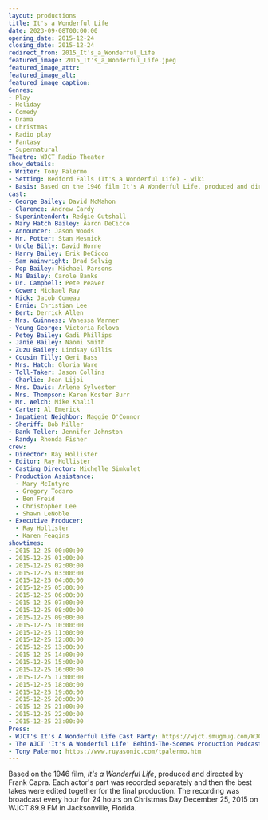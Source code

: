 ```yaml
---
layout: productions
title: It's a Wonderful Life
date: 2023-09-08T00:00:00
opening_date: 2015-12-24
closing_date: 2015-12-24
redirect_from: 2015_It's_a_Wonderful_Life
featured_image: 2015_It's_a_Wonderful_Life.jpeg
featured_image_attr:
featured_image_alt:
featured_image_caption:
Genres: 
- Play
- Holiday
- Comedy
- Drama
- Christmas
- Radio play
- Fantasy
- Supernatural
Theatre: WJCT Radio Theater
show_details:
- Writer: Tony Palermo
- Setting: Bedford Falls (It's a Wonderful Life) - wiki
- Basis: Based on the 1946 film It's A Wonderful Life, produced and directed by Frank Capra.
cast:
- George Bailey: David McMahon
- Clarence: Andrew Cardy
- Superintendent: Redgie Gutshall
- Mary Hatch Bailey: Aaron DeCicco
- Announcer: Jason Woods
- Mr. Potter: Stan Mesnick
- Uncle Billy: David Horne
- Harry Bailey: Erik DeCicco
- Sam Wainwright: Brad Selvig
- Pop Bailey: Michael Parsons
- Ma Bailey: Carole Banks
- Dr. Campbell: Pete Peaver
- Gower: Michael Ray
- Nick: Jacob Comeau
- Ernie: Christian Lee
- Bert: Derrick Allen
- Mrs. Guinness: Vanessa Warner
- Young George: Victoria Relova
- Petey Bailey: Gadi Phillips
- Janie Bailey: Naomi Smith
- Zuzu Bailey: Lindsay Gillis
- Cousin Tilly: Geri Bass
- Mrs. Hatch: Gloria Ware
- Toll-Taker: Jason Collins
- Charlie: Jean Lijoi
- Mrs. Davis: Arlene Sylvester
- Mrs. Thompson: Karen Koster Burr
- Mr. Welch: Mike Khalil
- Carter: Al Emerick
- Impatient Neighbor: Maggie O'Connor
- Sheriff: Bob Miller
- Bank Teller: Jennifer Johnston
- Randy: Rhonda Fisher
crew:
- Director: Ray Hollister
- Editor: Ray Hollister
- Casting Director: Michelle Simkulet
- Production Assistance:
  - Mary McIntyre
  - Gregory Todaro
  - Ben Freid
  - Christopher Lee
  - Shawn LeNoble
- Executive Producer:
  - Ray Hollister
  - Karen Feagins
showtimes:
- 2015-12-25 00:00:00
- 2015-12-25 01:00:00
- 2015-12-25 02:00:00
- 2015-12-25 03:00:00
- 2015-12-25 04:00:00
- 2015-12-25 05:00:00
- 2015-12-25 06:00:00
- 2015-12-25 07:00:00
- 2015-12-25 08:00:00
- 2015-12-25 09:00:00
- 2015-12-25 10:00:00
- 2015-12-25 11:00:00
- 2015-12-25 12:00:00
- 2015-12-25 13:00:00
- 2015-12-25 14:00:00
- 2015-12-25 15:00:00
- 2015-12-25 16:00:00
- 2015-12-25 17:00:00
- 2015-12-25 18:00:00
- 2015-12-25 19:00:00
- 2015-12-25 20:00:00
- 2015-12-25 21:00:00
- 2015-12-25 22:00:00
- 2015-12-25 23:00:00
Press:
- WJCT's It's A Wonderful Life Cast Party: https://wjct.smugmug.com/WJCTs-Its-A-Wonderful-Life/
- The WJCT 'It's A Wonderful Life' Behind-The-Scenes Production Podcast Thing: https://news.wjct.org/programs/wjct-its-wonderful-life-behind-scenes-production-podcast-thing
- Tony Palermo: https://www.ruyasonic.com/tpalermo.htm
---
```

Based on the 1946 film, *It's a Wonderful Life*, produced and directed by Frank Capra. Each actor's part was recorded separately and then the best takes were edited together for the final production. The recording was broadcast every hour for 24 hours on Christmas Day December 25, 2015 on WJCT 89.9 FM in Jacksonville, Florida.
